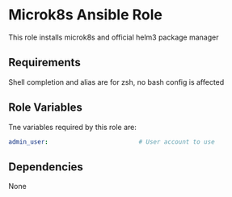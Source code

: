 Microk8s Ansible Role
==================
This role installs microk8s and official helm3 package manager

Requirements
------------
Shell completion and alias are for zsh, no bash config is affected

Role Variables
--------------
Tne variables required by this role are:
```yaml
admin_user:                         # User account to use
```

Dependencies
------------
None
